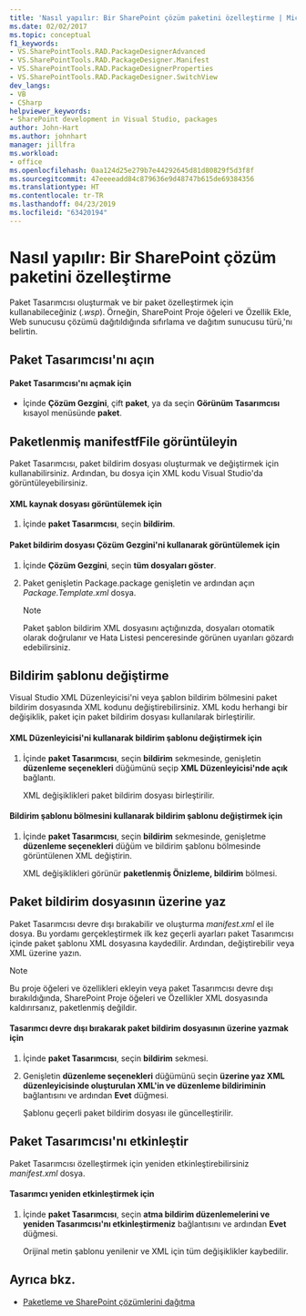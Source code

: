 ```yaml
---
title: 'Nasıl yapılır: Bir SharePoint çözüm paketini özelleştirme | Microsoft Docs'
ms.date: 02/02/2017
ms.topic: conceptual
f1_keywords:
- VS.SharePointTools.RAD.PackageDesignerAdvanced
- VS.SharePointTools.RAD.PackageDesigner.Manifest
- VS.SharePointTools.RAD.PackageDesignerProperties
- VS.SharePointTools.RAD.PackageDesigner.SwitchView
dev_langs:
- VB
- CSharp
helpviewer_keywords:
- SharePoint development in Visual Studio, packages
author: John-Hart
ms.author: johnhart
manager: jillfra
ms.workload:
- office
ms.openlocfilehash: 0aa124d25e279b7e44292645d81d80829f5d3f8f
ms.sourcegitcommit: 47eeeeadd84c879636e9d48747b615de69384356
ms.translationtype: HT
ms.contentlocale: tr-TR
ms.lasthandoff: 04/23/2019
ms.locfileid: "63420194"
---
```

# <a name="how-to-customize-a-sharepoint-solution-package"></a>Nasıl yapılır: Bir SharePoint çözüm paketini özelleştirme
  Paket Tasarımcısı oluşturmak ve bir paket özelleştirmek için kullanabileceğiniz (*.wsp*). Örneğin, SharePoint Proje öğeleri ve Özellik Ekle, Web sunucusu çözümü dağıtıldığında sıfırlama ve dağıtım sunucusu türü,'nı belirtin.

## <a name="open-the-package-designer"></a>Paket Tasarımcısı'nı açın

#### <a name="to-open-the-package-designer"></a>Paket Tasarımcısı'nı açmak için

- İçinde **Çözüm Gezgini**, çift **paket**, ya da seçin **Görünüm Tasarımcısı** kısayol menüsünde **paket**.

## <a name="view-the-packaged-manifestffile"></a>Paketlenmiş manifestfFile görüntüleyin
 Paket Tasarımcısı, paket bildirim dosyası oluşturmak ve değiştirmek için kullanabilirsiniz. Ardından, bu dosya için XML kodu Visual Studio'da görüntüleyebilirsiniz.

#### <a name="to-view-the-xml-source-file"></a>XML kaynak dosyası görüntülemek için

1. İçinde **paket Tasarımcısı**, seçin **bildirim**.

#### <a name="to-view-the-packaged-manifest-file-by-using-solution-explorer"></a>Paket bildirim dosyası Çözüm Gezgini'ni kullanarak görüntülemek için

1. İçinde **Çözüm Gezgini**, seçin **tüm dosyaları göster**.

2. Paket genişletin Package.package genişletin ve ardından açın *Package.Template.xml* dosya.

    > [!NOTE]
    > Paket şablon bildirim XML dosyasını açtığınızda, dosyaları otomatik olarak doğrulanır ve Hata Listesi penceresinde görünen uyarıları gözardı edebilirsiniz.

## <a name="change-the-manifest-template"></a>Bildirim şablonu değiştirme
 Visual Studio XML Düzenleyicisi'ni veya şablon bildirim bölmesini paket bildirim dosyasında XML kodunu değiştirebilirsiniz. XML kodu herhangi bir değişiklik, paket için paket bildirim dosyası kullanılarak birleştirilir.

#### <a name="to-change-the-manifest-template-by-using-the-xml-editor"></a>XML Düzenleyicisi'ni kullanarak bildirim şablonu değiştirmek için

1. İçinde **paket Tasarımcısı**, seçin **bildirim** sekmesinde, genişletin **düzenleme seçenekleri** düğümünü seçip **XML Düzenleyicisi'nde açık** bağlantı.

     XML değişiklikleri paket bildirim dosyası birleştirilir.

#### <a name="to-change-the-manifest-template-by-using-the-manifest-template-pane"></a>Bildirim şablonu bölmesini kullanarak bildirim şablonu değiştirmek için

1. İçinde **paket Tasarımcısı**, seçin **bildirim** sekmesinde, genişletme **düzenleme seçenekleri** düğüm ve bildirim şablonu bölmesinde görüntülenen XML değiştirin.

     XML değişiklikleri görünür **paketlenmiş Önizleme, bildirim** bölmesi.

## <a name="overwrite-the-packaged-manifest-file"></a>Paket bildirim dosyasının üzerine yaz
 Paket Tasarımcısı devre dışı bırakabilir ve oluşturma *manifest.xml* el ile dosya. Bu yordamı gerçekleştirmek ilk kez geçerli ayarları paket Tasarımcısı içinde paket şablonu XML dosyasına kaydedilir. Ardından, değiştirebilir veya XML üzerine yazın.

> [!NOTE]
> Bu proje öğeleri ve özellikleri ekleyin veya paket Tasarımcısı devre dışı bırakıldığında, SharePoint Proje öğeleri ve Özellikler XML dosyasında kaldırırsanız, paketlenmiş değildir.

#### <a name="to-overwrite-packaged-manifest-file-by-disabling-the-designer"></a>Tasarımcı devre dışı bırakarak paket bildirim dosyasının üzerine yazmak için

1. İçinde **paket Tasarımcısı**, seçin **bildirim** sekmesi.

2. Genişletin **düzenleme seçenekleri** düğümünü seçin **üzerine yaz XML düzenleyicisinde oluşturulan XML'in ve düzenleme bildiriminin** bağlantısını ve ardından **Evet** düğmesi.

     Şablonu geçerli paket bildirim dosyası ile güncelleştirilir.

## <a name="enable-the-package-designer"></a>Paket Tasarımcısı'nı etkinleştir
 Paket Tasarımcısı özelleştirmek için yeniden etkinleştirebilirsiniz *manifest.xml* dosya.

#### <a name="to-re-enable-the-designer"></a>Tasarımcı yeniden etkinleştirmek için

1. İçinde **paket Tasarımcısı**, seçin **atma bildirim düzenlemelerini ve yeniden Tasarımcısı'nı etkinleştirmeniz** bağlantısını ve ardından **Evet** düğmesi.

     Orijinal metin şablonu yenilenir ve XML için tüm değişiklikler kaybedilir.

## <a name="see-also"></a>Ayrıca bkz.
- [Paketleme ve SharePoint çözümlerini dağıtma](../sharepoint/packaging-and-deploying-sharepoint-solutions.md)
